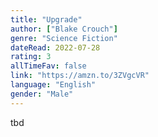 ```yaml
---
title: "Upgrade"
author: ["Blake Crouch"]
genre: "Science Fiction"
dateRead: 2022-07-28
rating: 3
allTimeFav: false
link: "https://amzn.to/3ZVgcVR"
language: "English"
gender: "Male"
---
```


tbd
